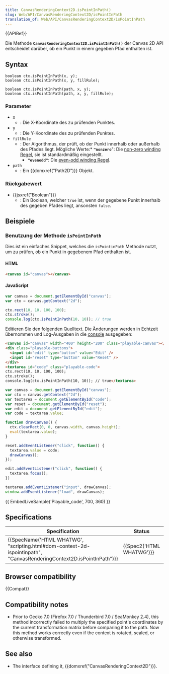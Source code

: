 ```yaml
---
title: CanvasRenderingContext2D.isPointInPath()
slug: Web/API/CanvasRenderingContext2D/isPointInPath
translation_of: Web/API/CanvasRenderingContext2D/isPointInPath
---
```

{{APIRef}}

Die Methode **`CanvasRenderingContext2D.isPointInPath()`** der Canvas 2D API entscheidet darüber, ob ein Punkt in einem gegeben Pfad enthalten ist.

## Syntax

    boolean ctx.isPointInPath(x, y);
    boolean ctx.isPointInPath(x, y, fillRule);

    boolean ctx.isPointInPath(path, x, y);
    boolean ctx.isPointInPath(path, x, y, fillRule);

### Parameter

- x
  - : Die X-Koordinate des zu prüfenden Punktes.
- y
  - : Die Y-Koordinate des zu prüfenden Punktes.
- `fillRule`
  - : Der Algorithmus, der prüft, ob der Punkt innerhalb oder außerhalb des Pfades liegt.
    Mögliche Werte:\* **`"nonzero`**": Die [non-zero winding Regel](http://en.wikipedia.org/wiki/Nonzero-rule), sie ist standardmäßig eingestellt.
    - **`"evenodd"`**: Die [even-odd winding Regel](http://en.wikipedia.org/wiki/Even%E2%80%93odd_rule).
- `path`
  - : Ein {{domxref("Path2D")}} Objekt.

### Rückgabewert

- {{jsxref("Boolean")}}
  - : Ein Boolean, welcher `true` ist, wenn der gegebene Punkt innerhalb des gegeben Pfades liegt, ansonsten `false`.

## Beispiele

### Benutzung der Methode `isPointInPath`

Dies ist ein einfaches Snippet, welches die `isPointinPath` Methode nutzt, um zu prüfen, ob ein Punkt in gegebenem Pfad enthalten ist.

#### HTML

```html
<canvas id="canvas"></canvas>
```

#### JavaScript

```js
var canvas = document.getElementById("canvas");
var ctx = canvas.getContext("2d");

ctx.rect(10, 10, 100, 100);
ctx.stroke();
console.log(ctx.isPointInPath(10, 10)); // true
```

Editieren Sie den folgenden Quelltext. Die Änderungen werden in Echtzeit übernommen und Log-Ausgaben in die [console](/de/docs/Tools/Browser_Console) ausgegeben:

```html hidden
<canvas id="canvas" width="400" height="200" class="playable-canvas"></canvas>
<div class="playable-buttons">
  <input id="edit" type="button" value="Edit" />
  <input id="reset" type="button" value="Reset" />
</div>
<textarea id="code" class="playable-code">
ctx.rect(10, 10, 100, 100);
ctx.stroke();
console.log(ctx.isPointInPath(10, 10)); // true</textarea>
```

```js hidden
var canvas = document.getElementById("canvas");
var ctx = canvas.getContext("2d");
var textarea = document.getElementById("code");
var reset = document.getElementById("reset");
var edit = document.getElementById("edit");
var code = textarea.value;

function drawCanvas() {
  ctx.clearRect(0, 0, canvas.width, canvas.height);
  eval(textarea.value);
}

reset.addEventListener("click", function() {
  textarea.value = code;
  drawCanvas();
});

edit.addEventListener("click", function() {
  textarea.focus();
})

textarea.addEventListener("input", drawCanvas);
window.addEventListener("load", drawCanvas);
```

{{ EmbedLiveSample('Playable_code', 700, 360) }}

## Specifications

| Specification                                                                                                                                                | Status                           | Comment |
| ------------------------------------------------------------------------------------------------------------------------------------------------------------ | -------------------------------- | ------- |
| {{SpecName('HTML WHATWG', "scripting.html#dom-context-2d-ispointinpath", "CanvasRenderingContext2D.isPointInPath")}} | {{Spec2('HTML WHATWG')}} |         |

## Browser compatibility

{{Compat}}

## Compatibility notes

- Prior to Gecko 7.0 (Firefox 7.0 / Thunderbird 7.0 / SeaMonkey 2.4), this method incorrectly failed to multiply the specified point's coordinates by the current transformation matrix before comparing it to the path. Now this method works correctly even if the context is rotated, scaled, or otherwise transformed.

## See also

- The interface defining it, {{domxref("CanvasRenderingContext2D")}}.

